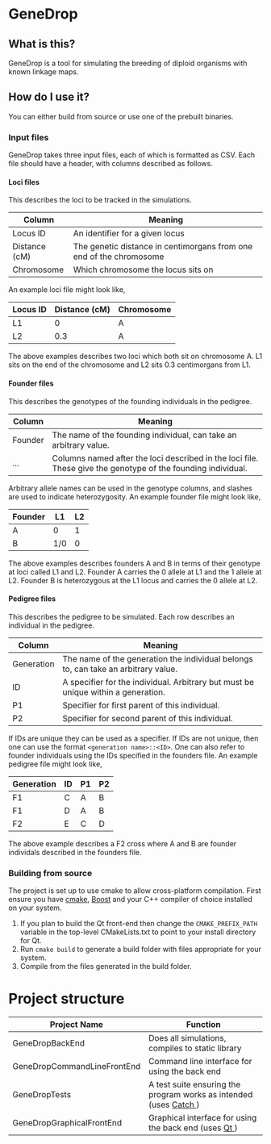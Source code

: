 # GeneDrop
## What is this?
GeneDrop is a tool for simulating the breeding of diploid organisms with known linkage maps.

## How do I use it?
You can either build from source or use one of the prebuilt binaries.

### Input files
GeneDrop takes three input files, each of which is formatted as CSV. Each file should have a header, with columns described as follows.

#### Loci files
This describes the loci to be tracked in the simulations.

Column | Meaning
--- | ---
Locus ID | An identifier for a given locus
Distance (cM) | The genetic distance in centimorgans from one end of the chromosome
Chromosome | Which chromosome the locus sits on

An example loci file might look like,

Locus ID | Distance (cM) | Chromosome
--- | --- | ---
L1 | 0 | A
L2 | 0.3 | A

The above examples describes two loci which both sit on chromosome A. L1 sits on the end of the chromosome and L2 sits 0.3 centimorgans from L1.

#### Founder files
This describes the genotypes of the founding individuals in the pedigree.

Column | Meaning
--- | ---
Founder | The name of the founding individual, can take an arbitrary value.
... | Columns named after the loci described in the loci file. These give the genotype of the founding individual.

Arbitrary allele names can be used in the genotype columns, and slashes are used to indicate heterozygosity. An example founder file might look like,

Founder | L1 | L2
--- | --- | ---
A | 0 | 1
B | 1/0 | 0

The above examples describes founders A and B in terms of their genotype at loci called L1 and L2. Founder A carries the 0 allele at L1 and the 1 allele at L2. Founder B is heterozygous at the L1 locus and carries the 0 allele at L2.

#### Pedigree files
This describes the pedigree to be simulated. Each row describes an individual in the pedigree.

Column | Meaning
--- | ---
Generation | The name of the generation the individual belongs to, can take an arbitrary value.
ID | A specifier for the individual. Arbitrary but must be unique within a generation.
P1 | Specifier for first parent of this individual.
P2 | Specifier for second parent of this individual.

If IDs are unique they can be used as a specifier. If IDs are not unique, then one can use the format `<generation name>::<ID>`. One can also refer to founder individuals using the IDs specified in the founders file. An example pedigree file might look like,

Generation | ID | P1 | P2
--- | --- | --- | ---
F1 | C | A | B
F1 | D | A | B
F2 | E | C | D

The above example describes a F2 cross where  A and B are founder individals described in the founders file.

### Building from source
The project is set up to use cmake to allow cross-platform compilation. First ensure you have [cmake](https://cmake.org/), [Boost](http://www.boost.org/) and your C++ compiler of choice installed on your system.

1. If you plan to build the Qt front-end then change the `CMAKE_PREFIX_PATH` variable in the top-level CMakeLists.txt to point to your install directory for Qt.
2. Run `cmake build` to generate a build folder with files appropriate for your system.
3. Compile from the files generated in the build folder.

# Project structure
Project Name | Function
------------ | --------------
GeneDropBackEnd | Does all simulations, compiles to static library
GeneDropCommandLineFrontEnd | Command line interface for using the back end
GeneDropTests | A test suite ensuring the program works as intended (uses [Catch ](https://github.com/philsquared/Catch))
GeneDropGraphicalFrontEnd | Graphical interface for using the back end (uses [Qt ](https://www.qt.io/))
